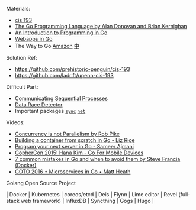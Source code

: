 Materials:
* [cis 193](https://www.seas.upenn.edu/~cis193/)
* [The Go Programming Language by Alan Donovan and Brian Kernighan](http://www.gopl.io/)
* [An Introduction to Programming in Go](https://www.golang-book.com/books/intro)
* [Webapps in Go](https://leanpub.com/antitextbookGo/)
* The Way to Go [Amazon](https://www.amazon.com/Way-Go-Thorough-Introduction-Programming-ebook/dp/B0083RVAJW) [中](http://wiki.jikexueyuan.com/project/the-way-to-go/)

Solution Ref:
* https://github.com/prehistoric-penguin/cis-193
* https://github.com/ladrift/upenn-cis-193

Difficult Part:
* [Communicating Sequential Processes](http://www.usingcsp.com/cspbook.pdf)
* [Data Race Detector](https://golang.org/doc/articles/race_detector.html)
* Important packages [`sync`](https://golang.org/pkg/sync/) [`net`](https://golang.org/pkg/net/)

Videos:
* [Concurrency is not Parallelism by Rob Pike](https://www.youtube.com/watch?v=oV9rvDllKEg)
* [Building a container from scratch in Go - Liz Rice](https://www.youtube.com/watch?v=Utf-A4rODH8)
* [Program your next server in Go - Sameer Ajmani](https://www.youtube.com/watch?v=5bYO60-qYOI)
* [GopherCon 2015: Hana Kim - Go For Mobile Devices](https://www.youtube.com/watch?v=sQ6-HyPxHKg)
* [7 common mistakes in Go and when to avoid them by Steve Francia (Docker)](https://www.youtube.com/watch?v=29LLRKIL_TI)
* [GOTO 2016 • Microservices in Go • Matt Heath](https://www.youtube.com/watch?v=WiCru2zIWWs)

Golang Open Source Project

| Docker | Kubernetes | coreos/etcd | Deis | Flynn | Lime editor | Revel (full-stack web framework) | InfluxDB | Syncthing | Gogs | Hugo |
